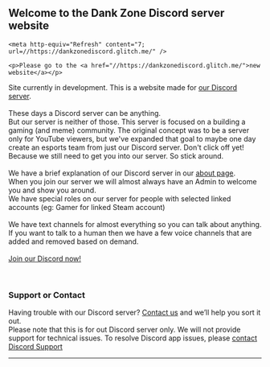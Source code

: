 ## Welcome to the Dank Zone Discord server website

    <meta http-equiv="Refresh" content="7; url=//https://dankzonediscord.glitch.me/" />
 
    <p>Please go to the <a href="//https://dankzonediscord.glitch.me/">new website</a></p>

<p>Site currently in development.
This is a website made for <a href="https://discordapp.com/invite/gwamp7n">our Discord server</a>.<br>
<br>
These days a Discord server can be anything.<br>
But our server is neither of those. This server is focused on a building a gaming (and meme) community. The original concept was to be a server only for YouTube viewers, but we've expanded that goal to maybe one day create an esports team from just our Discord server.
Don't click off yet! Because we still need to get you into our server. So stick around.<br>
<br>
We have a brief explanation of our Discord server in our <a href="./about.html">about page</a>.<br>
When you join our server we will almost always have an Admin to welcome you and show you around.<br>
We have special roles on our server for people with selected linked accounts (eg: Gamer for linked Steam account)<br>
<br>
We have text channels for almost everything so you can talk about anything.<br>
If you want to talk to a human then we have a few voice channels that are added and removed based on demand.<br>
<br>
<a href="https://discordapp.com/invite/gwamp7n">Join our Discord now!</a></p><br>

### Support or Contact

Having trouble with our Discord server? [Contact us](mailto:dankzonediscord@gmail.com) and we’ll help you sort it out.<br/>
Please note that this is for out Discord server only. We will not provide support for technical issues. To resolve Discord app issues, please [contact Discord Support](https://support.discordapp.com/)

---
